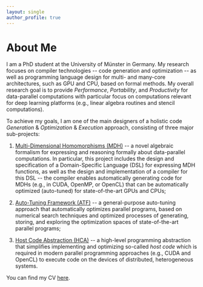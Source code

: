 ```yaml
---
layout: single
author_profile: true
---
```


# About Me

I am a PhD student at the University of Münster in Germany. My research focuses on compiler technologies -- code generation and optimization -- as well as programming language design for multi- and many-core architectures, such as GPU and CPU, based on formal methods. My overall research goal is to provide *Performance*, *Portability*, and *Productivity* for data-parallel computations with particular focus on computations relevant for deep learning platforms (e.g., linear algebra routines and stencil computations).

To achieve my goals, I am one of the main designers of a holistic code *Generation* & *Optimization* & *Execution* approach, consisting of three major sub-projects:

1. [Multi-Dimensional Homomorphisms (MDH)](https://mdh-lang.org) -- a novel algebraic formalism for expressing and reasoning formally about data-parallel computations. In particular, this project includes the design and specification of a Domain-Specific Language (DSL) for expressing MDH functions, as well as the design and implementation of a compiler for this DSL -- the compiler enables automatically generating code for MDHs (e.g., in CUDA, OpenMP, or OpenCL) that can be automatically optimized (auto-tuned) for state-of-the-art GPUs and CPUs;

2. [Auto-Tuning Framework (ATF)](https://atf-tuner.org) -- a general-purpose auto-tuning approach that automatically optimizes parallel programs, based on numerical search techniques and optimized processes of generating, storing, and exploring the optimization spaces of state-of-the-art parallel programs;

3. [Host Code Abstraction (HCA)](https://hca-project.org) -- a high-level programming abstraction that simplifies implementing and optimizing so-called *host code* which is required in modern parallel programming approaches (e.g., CUDA and OpenCL) to execute code on the devices of distributed, heterogeneous systems.

You can find my CV [here](assets/files/cv_rasch.pdf).